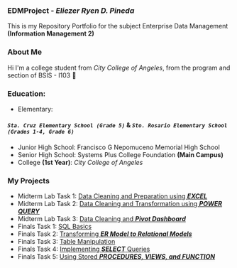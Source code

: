### EDMProject - _Eliezer Ryen D. Pineda_
This is my Repository Portfolio for the subject Enterprise Data Management **(Information Management 2)**
### About Me
Hi I'm a college student from _City College of Angeles_, from the program and section of BSIS - I103 📓
### Education:
- Elementary:
#### ***```Sta. Cruz Elementary School (Grade 5)```*** & ***```Sto. Rosario Elementary School (Grades 1-4, Grade 6)```***
- Junior High School: Francisco G Nepomuceno Memorial High School
- Senior High School: Systems Plus College Foundation **(Main Campus)**
- College **(1st Year)**: _City College of Angeles_
### My Projects
- Midterm Lab Task 1: [Data Cleaning and Preparation using ***EXCEL***](https://github.com/ryyyysoul/EDMPortfolio/tree/main/Midterm%20Task%201)
- Midterm Lab Task 2: [Data Cleaning and Transformation using ***POWER QUERY***](https://github.com/ryyyysoul/EDMPortfolio/tree/main/Midterm%20Task%202)
- Midterm Lab Task 3: [Data Cleaning and ***Pivot Dashboard***](https://github.com/ryyyysoul/EDMPortfolio/tree/main/Midterm%20Task%203)
- Finals Task 1: [SQL Basics](https://github.com/ryyyysoul/EDMPortfolio/tree/main/Finals%20Task%201)
- Finals Task 2: [Transforming ***ER Model to Relational Models***](https://github.com/ryyyysoul/EDMPortfolio/tree/main/Finals%20Task%202%20)
- Finals Task 3: [Table Manipulation](https://github.com/ryyyysoul/EDMPortfolio/tree/main/Finals%20Task%203)
- Finals Task 4: [Implementing ***SELECT*** Queries](https://github.com/ryyyysoul/EDMPortfolio/tree/main/Finals%20Task%204)
- Finals Task 5: [Using Stored ***PROCEDURES, VIEWS, and FUNCTION***](https://github.com/ryyyysoul/EDMPortfolio/tree/main/Finals%20Task%205)
